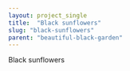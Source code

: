```yaml
---
layout: project_single
title:  "Black sunflowers"
slug: "black-sunflowers"
parent: "beautiful-black-garden"
---
```

Black sunflowers